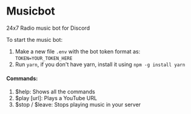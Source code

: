 # Musicbot
24x7 Radio music bot for Discord

To start the music bot:
1. Make a new file `.env` with the bot token format as: `TOKEN=YOUR_TOKEN_HERE`
2. Run `yarn`, if you don't have yarn, install it using `npm -g install yarn`

#### Commands:
1. $help: Shows all the commands
2. $play [url]: Plays a YouTube URL
3. $stop / $leave: Stops playing music in your server
